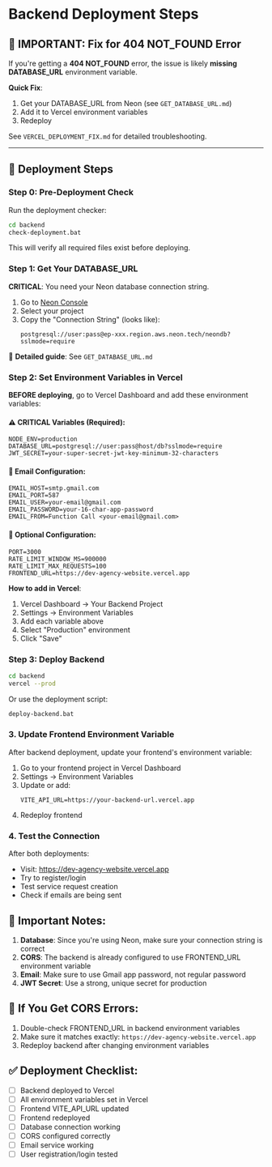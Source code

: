 # Backend Deployment Steps

## 🚨 IMPORTANT: Fix for 404 NOT_FOUND Error

If you're getting a **404 NOT_FOUND** error, the issue is likely **missing DATABASE_URL** environment variable.

**Quick Fix**:
1. Get your DATABASE_URL from Neon (see `GET_DATABASE_URL.md`)
2. Add it to Vercel environment variables
3. Redeploy

See `VERCEL_DEPLOYMENT_FIX.md` for detailed troubleshooting.

---

## 🚀 Deployment Steps

### Step 0: Pre-Deployment Check

Run the deployment checker:
```bash
cd backend
check-deployment.bat
```

This will verify all required files exist before deploying.

### Step 1: Get Your DATABASE_URL

**CRITICAL**: You need your Neon database connection string.

1. Go to [Neon Console](https://console.neon.tech)
2. Select your project
3. Copy the "Connection String" (looks like):
   ```
   postgresql://user:pass@ep-xxx.region.aws.neon.tech/neondb?sslmode=require
   ```

📖 **Detailed guide**: See `GET_DATABASE_URL.md`

### Step 2: Set Environment Variables in Vercel

**BEFORE deploying**, go to Vercel Dashboard and add these environment variables:

#### ⚠️ CRITICAL Variables (Required):

```env
NODE_ENV=production
DATABASE_URL=postgresql://user:pass@host/db?sslmode=require
JWT_SECRET=your-super-secret-jwt-key-minimum-32-characters
```

#### 📧 Email Configuration:

```env
EMAIL_HOST=smtp.gmail.com
EMAIL_PORT=587
EMAIL_USER=your-email@gmail.com
EMAIL_PASSWORD=your-16-char-app-password
EMAIL_FROM=Function Call <your-email@gmail.com>
```

#### 🔧 Optional Configuration:

```env
PORT=3000
RATE_LIMIT_WINDOW_MS=900000
RATE_LIMIT_MAX_REQUESTS=100
FRONTEND_URL=https://dev-agency-website.vercel.app
```

**How to add in Vercel**:
1. Vercel Dashboard → Your Backend Project
2. Settings → Environment Variables
3. Add each variable above
4. Select "Production" environment
5. Click "Save"

### Step 3: Deploy Backend

```bash
cd backend
vercel --prod
```

Or use the deployment script:
```bash
deploy-backend.bat
```

### 3. Update Frontend Environment Variable

After backend deployment, update your frontend's environment variable:

1. Go to your frontend project in Vercel Dashboard
2. Settings → Environment Variables
3. Update or add:
   ```
   VITE_API_URL=https://your-backend-url.vercel.app
   ```
4. Redeploy frontend

### 4. Test the Connection

After both deployments:
- Visit: https://dev-agency-website.vercel.app
- Try to register/login
- Test service request creation
- Check if emails are being sent

## 🔧 Important Notes:

1. **Database**: Since you're using Neon, make sure your connection string is correct
2. **CORS**: The backend is already configured to use FRONTEND_URL environment variable
3. **Email**: Make sure to use Gmail app password, not regular password
4. **JWT Secret**: Use a strong, unique secret for production

## 🐛 If You Get CORS Errors:

1. Double-check FRONTEND_URL in backend environment variables
2. Make sure it matches exactly: `https://dev-agency-website.vercel.app`
3. Redeploy backend after changing environment variables

## ✅ Deployment Checklist:

- [ ] Backend deployed to Vercel
- [ ] All environment variables set in Vercel
- [ ] Frontend VITE_API_URL updated
- [ ] Frontend redeployed
- [ ] Database connection working
- [ ] CORS configured correctly
- [ ] Email service working
- [ ] User registration/login tested
